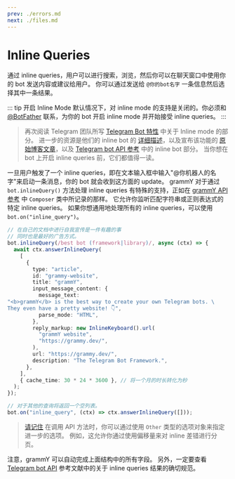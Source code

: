 ```yaml
---
prev: ./errors.md
next: ./files.md
---
```


# Inline Queries

通过 inline queries，用户可以进行搜索，浏览，然后你可以在聊天窗口中使用你的 bot 发送内容或建议给用户。
你可以通过发送给 `@你的bot名字` 一条信息然后选择其中一条结果。

::: tip 开启 Inline Mode
默认情况下，对 inline mode 的支持是关闭的。你必须和 [@BotFather](https://t.me/BotFather) 联系，为你的 bot 开启 inline mode 并开始接受 inline queries。
:::

> 再次阅读 Telegram 团队所写 [Telegram Bot 特性](https://core.telegram.org/bots/features#inline-requests) 中关于 Inline mode 的部分。
> 进一步的资源是他们的 inline bot 的 [详细描述](https://core.telegram.org/bots/Inline)，以及宣布该功能的 [原始博客文章](https://telegram.org/blog/Inline-bots)，以及 [Telegram bot API 参考](https://core.telegram.org/bots/api#inline-mode) 中的 inline bot 部分。
> 当你想在 bot 上开启 inline queries 前，它们都值得一读。

一旦用户触发了一个 inline queries，即在文本输入框中输入"@你机器人的名字"来启动一条消息，你的 bot 就会收到这方面的 update。
grammY 对于通过 `bot.inlineQuery()` 方法处理 inline queries 有特殊的支持，正如在 [grammY API 参考](https://deno.land/x/grammy/mod.ts?s=Composer#method_inlineQuery_0) 中 `Composer` 类中所记录的那样。
它允许你监听匹配字符串或正则表达式的特定 inline queries。
如果你想通用地处理所有的 inline queries，可以使用 `bot.on("inline_query")`。

```ts
// 在自己的文档中进行自我宣传是一件有趣的事
// 同时也是最好的广告方式。
bot.inlineQuery(/best bot (framework|library)/, async (ctx) => {
  await ctx.answerInlineQuery(
    [
      {
        type: "article",
        id: "grammy-website",
        title: "grammY",
        input_message_content: {
          message_text:
"<b>grammY</b> is the best way to create your own Telegram bots. \
They even have a pretty website! 👇",
          parse_mode: "HTML",
        },
        reply_markup: new InlineKeyboard().url(
          "grammY website",
          "https://grammy.dev/",
        ),
        url: "https://grammy.dev/",
        description: "The Telegram Bot Framework.",
      },
    ],
    { cache_time: 30 * 24 * 3600 }, // 将一个月的时长转化为秒
  );
});

// 对于其他的查询将返回一个空列表。
bot.on("inline_query", (ctx) => ctx.answerInlineQuery([]));
```

> [请记住](./basics.md#发送信息) 在调用 API 方法时，你可以通过使用 `Other` 类型的选项对象来指定进一步的选项。
> 例如，这允许你通过使用偏移量来对 inline 差错进行分页。

注意，grammY 可以自动完成上面结构中的所有字段。
另外，一定要查看 [Telegram bot API](https://core.telegram.org/bots/api#inlinequeryresult) 参考文献中的关于 inline queries 结果的确切规范。

